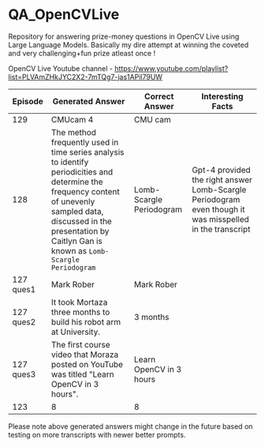 # QA_OpenCVLive   
Repository for answering prize-money questions in OpenCV Live using Large Language Models. Basically my dire attempt at winning the coveted and very challenging+fun prize atleast once !   

OpenCV Live Youtube channel - https://www.youtube.com/playlist?list=PLVAmZHkJYC2X2-7mTQg7-jas1APil79UW

| Episode | Generated Answer | Correct Answer | Interesting Facts
|---|---|---|---|   
| 129 | CMUcam 4 | CMU cam | |
| 128 | The method frequently used in time series analysis to identify periodicities and determine the frequency content of unevenly sampled data, discussed in the presentation by Caitlyn Gan is known as ```Lomb-Scargle Periodogram``` | Lomb-Scargle Periodogram | Gpt-4 provided the right answer Lomb-Scargle Periodogram even though it was misspelled in the transcript |
| 127 ques1 | Mark Rober | Mark Rober | 
| 127 ques2 | It took Mortaza three months to build his robot arm at University. | 3 months | 
| 127 ques3 | The first course video that Moraza posted on YouTube was titled "Learn OpenCV in 3 hours". | Learn OpenCV in 3 hours |
| 123 | 8 | 8 | |   

Please note above generated answers might change in the future based on testing on more transcripts with newer better prompts.

